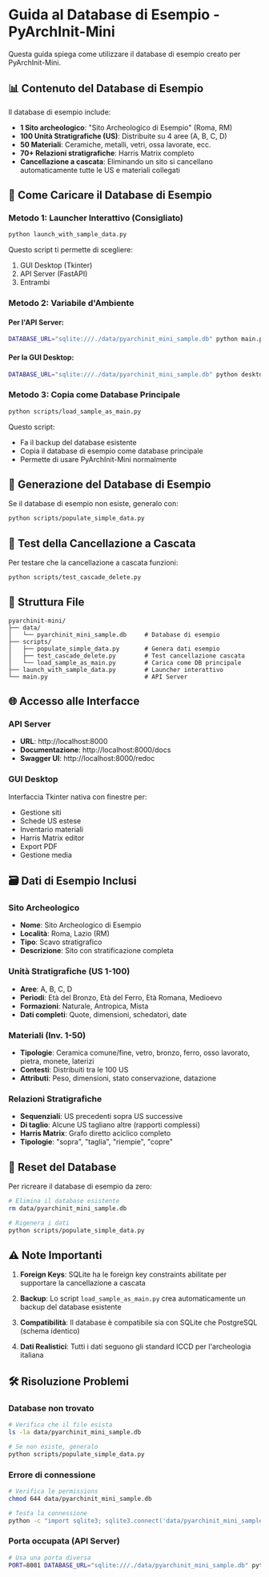 # Guida al Database di Esempio - PyArchInit-Mini

Questa guida spiega come utilizzare il database di esempio creato per PyArchInit-Mini.

## 📊 Contenuto del Database di Esempio

Il database di esempio include:
- **1 Sito archeologico**: "Sito Archeologico di Esempio" (Roma, RM)
- **100 Unità Stratigrafiche (US)**: Distribuite su 4 aree (A, B, C, D)
- **50 Materiali**: Ceramiche, metalli, vetri, ossa lavorate, ecc.
- **70+ Relazioni stratigrafiche**: Harris Matrix completo
- **Cancellazione a cascata**: Eliminando un sito si cancellano automaticamente tutte le US e materiali collegati

## 🚀 Come Caricare il Database di Esempio

### Metodo 1: Launcher Interattivo (Consigliato)

```bash
python launch_with_sample_data.py
```

Questo script ti permette di scegliere:
1. GUI Desktop (Tkinter)
2. API Server (FastAPI) 
3. Entrambi

### Metodo 2: Variabile d'Ambiente

#### Per l'API Server:
```bash
DATABASE_URL="sqlite:///./data/pyarchinit_mini_sample.db" python main.py
```

#### Per la GUI Desktop:
```bash
DATABASE_URL="sqlite:///./data/pyarchinit_mini_sample.db" python desktop_gui/main.py
```

### Metodo 3: Copia come Database Principale

```bash
python scripts/load_sample_as_main.py
```

Questo script:
- Fa il backup del database esistente
- Copia il database di esempio come database principale
- Permette di usare PyArchInit-Mini normalmente

## 🔧 Generazione del Database di Esempio

Se il database di esempio non esiste, generalo con:

```bash
python scripts/populate_simple_data.py
```

## 🧪 Test della Cancellazione a Cascata

Per testare che la cancellazione a cascata funzioni:

```bash
python scripts/test_cascade_delete.py
```

## 📁 Struttura File

```
pyarchinit-mini/
├── data/
│   └── pyarchinit_mini_sample.db     # Database di esempio
├── scripts/
│   ├── populate_simple_data.py       # Genera dati esempio
│   ├── test_cascade_delete.py        # Test cancellazione cascata
│   └── load_sample_as_main.py        # Carica come DB principale
├── launch_with_sample_data.py        # Launcher interattivo
└── main.py                           # API Server
```

## 🌐 Accesso alle Interfacce

### API Server
- **URL**: http://localhost:8000
- **Documentazione**: http://localhost:8000/docs
- **Swagger UI**: http://localhost:8000/redoc

### GUI Desktop
Interfaccia Tkinter nativa con finestre per:
- Gestione siti
- Schede US estese
- Inventario materiali
- Harris Matrix editor
- Export PDF
- Gestione media

## 🗃️ Dati di Esempio Inclusi

### Sito Archeologico
- **Nome**: Sito Archeologico di Esempio
- **Località**: Roma, Lazio (RM)
- **Tipo**: Scavo stratigrafico
- **Descrizione**: Sito con stratificazione completa

### Unità Stratigrafiche (US 1-100)
- **Aree**: A, B, C, D
- **Periodi**: Età del Bronzo, Età del Ferro, Età Romana, Medioevo
- **Formazioni**: Naturale, Antropica, Mista
- **Dati completi**: Quote, dimensioni, schedatori, date

### Materiali (Inv. 1-50)
- **Tipologie**: Ceramica comune/fine, vetro, bronzo, ferro, osso lavorato, pietra, monete, laterizi
- **Contesti**: Distribuiti tra le 100 US
- **Attributi**: Peso, dimensioni, stato conservazione, datazione

### Relazioni Stratigrafiche
- **Sequenziali**: US precedenti sopra US successive
- **Di taglio**: Alcune US tagliano altre (rapporti complessi)
- **Harris Matrix**: Grafo diretto aciclico completo
- **Tipologie**: "sopra", "taglia", "riempie", "copre"

## 🔄 Reset del Database

Per ricreare il database di esempio da zero:

```bash
# Elimina il database esistente
rm data/pyarchinit_mini_sample.db

# Rigenera i dati
python scripts/populate_simple_data.py
```

## ⚠️ Note Importanti

1. **Foreign Keys**: SQLite ha le foreign key constraints abilitate per supportare la cancellazione a cascata

2. **Backup**: Lo script `load_sample_as_main.py` crea automaticamente un backup del database esistente

3. **Compatibilità**: Il database è compatibile sia con SQLite che PostgreSQL (schema identico)

4. **Dati Realistici**: Tutti i dati seguono gli standard ICCD per l'archeologia italiana

## 🛠️ Risoluzione Problemi

### Database non trovato
```bash
# Verifica che il file esista
ls -la data/pyarchinit_mini_sample.db

# Se non esiste, generalo
python scripts/populate_simple_data.py
```

### Errore di connessione
```bash
# Verifica le permissions
chmod 644 data/pyarchinit_mini_sample.db

# Testa la connessione
python -c "import sqlite3; sqlite3.connect('data/pyarchinit_mini_sample.db').execute('SELECT COUNT(*) FROM site_table')"
```

### Porta occupata (API Server)
```bash
# Usa una porta diversa
PORT=8001 DATABASE_URL="sqlite:///./data/pyarchinit_mini_sample.db" python main.py
```